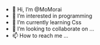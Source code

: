 - 👋 Hi, I’m @MoMorai
- 👀 I’m interested in programming
- 🌱 I’m currently learning Css
- 💞️ I’m looking to collaborate on ...
- 📫 How to reach me ...

<!---
MoMorai/MoMorai is a ✨ special ✨ repository because its `README.md` (this file) appears on your GitHub profile.
You can click the Preview link to take a look at your changes.
--->
